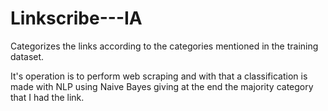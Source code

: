 # Linkscribe---IA

Categorizes the links according to the categories mentioned in the training dataset.

It's operation is to perform web scraping and with that a classification is made with NLP using Naive Bayes giving at the end the majority category that I had the link.
